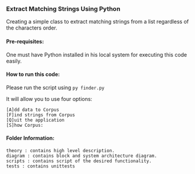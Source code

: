 ### Extract Matching Strings Using Python

Creating a simple class to extract matching strings from a list regardless of the characters order.

#### Pre-requisites:
One must have Python installed in his local system for executing this code easily. 

#### How to run this code:
Please run the script using 
```py finder.py```

It will allow you to use four options: 

```
[A]dd data to Corpus 
[F]ind strings from Corpus
[Q]uit the application
[S]how Corpus:
```

#### Folder Information:
```
theory : contains high level description.
diagram : contains block and system architecture diagram.
scripts : contains script of the desired functionality.
tests : contains unittests
```

